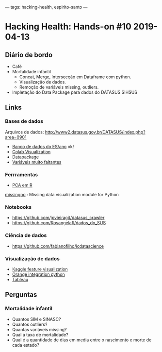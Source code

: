 —
tags: hacking-health, espirito-santo
—

# Hacking Health: Hands-on #10 2019-04-13

## Diário de bordo
- Café
- Mortalidade infantil 
    - Concat, Merge, Intersecção em Dataframe com python.
    - Visualização de dados.
    - Remoção de variáveis missing, outliers.
- Impletação do Data Package para dados do DATASUS SIHSUS


## Links

### Bases de dados
 Arquivos de dados: http://www2.datasus.gov.br/DATASUS/index.php?area=0901
- [Banco de dados do ES/ano](http://bit.ly/sinascsim) ok!
- [Colab Visualization](https://colab.research.google.com/drive/1xkhnuyhfvz0raCuseodNNJPiMiXpamVc)
- [Datapackage](https://github.com/rfsaldanha/microdatasus)
- [Variáveis muito faltantes]()

### Ferrramentas
- [PCA em R](http://www.sthda.com/english/articles/31-principal-component-methods-in-r-practical-guide/118-principal-component-analysis-in-r-prcomp-vs-princomp/)

[missingno](https://github.com/ResidentMario/missingno)
: Missing data visualization module for Python

### Notebooks
- https://github.com/jpvieiragit/datasus_crawler
- https://github.com/Rosangelafl/dados_do_SUS

### Ciência de dados
- https://github.com/fabianofilho/icdatascience

### Visualização de dados 
- [Kaggle feature visualization](https://www.kaggle.com/kanncaa1/feature-selection-and-data-visualization)
- [Orange integration python](https://docs.biolab.si//3/data-mining-library/#tutorial)
- [Tableau](https://public.tableau.com/en-us/s/)


## Perguntas

### Mortalidade infantil
- Quantos SIM e SINASC?
- Quantos outliers?
- Quantas variáveis missing?
- Qual a taxa de mortalidade?
- Qual é a quantidade de dias em media entre o nascimento e morte de cada estado?
